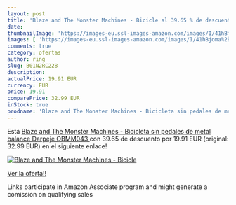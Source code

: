 ```yaml
---
layout: post
title: 'Blaze and The Monster Machines - Bicicle al 39.65 % de descuento'
date: 
thumbnailImage: 'https://images-eu.ssl-images-amazon.com/images/I/41hBjoma%2BGL._SL200_.jpg'
images: [ 'https://images-eu.ssl-images-amazon.com/images/I/41hBjoma%2BGL._SL200_.jpg' ]
comments: true
category: ofertas
author: ring
slug: B01N2RC228
description:
actualPrice: 19.91 EUR
currency: EUR
price: 19.91
comparePrice: 32.99 EUR
inStock: true
prodname: 'Blaze and The Monster Machines - Bicicleta sin pedales de metal balance  Darpeje OBMM043 '
---
```


Está [Blaze and The Monster Machines - Bicicleta sin pedales de metal balance  Darpeje OBMM043 ](https://www.amazon.es/dp/B01N2RC228/?tag=tolees-21) con 39.65 de descuento por 19.91 EUR (original: 32.99 EUR) en el siguiente enlace!

[![Blaze and The Monster Machines - Bicicle](https://images-eu.ssl-images-amazon.com/images/I/41hBjoma%2BGL._SL200_.jpg)](https://www.amazon.es/dp/B01N2RC228/?tag=tolees-21)

[Ver la oferta!!](https://www.amazon.es/dp/B01N2RC228/?tag=tolees-21)

Links participate in Amazon Associate program and might generate a comission on qualifying sales


